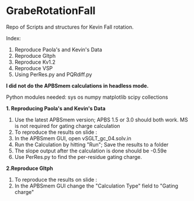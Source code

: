 # GrabeRotationFall
Repo of Scripts and structures for Kevin Fall rotation.

Index:
1. Reproduce Paola's and Kevin's Data
2. Reproduce Gltph
3. Reproduce Kv1.2
4. Reproduce VSP
5. Using PerRes.py and PQRdiff.py

**I did not do the APBSmem calculations in headless mode.**

Python modules needed:
sys
os
numpy
matplotlib
scipy
collections


**1. Reproducing Paola's and Kevin's Data**
1. Use the latest APBSmem version; APBS 1.5 or 3.0 should both work. MS is not required for gating charge calculation
2. To reproduce the results on slide :
3. In the APBSmem GUI, open vSGLT_gc_04.solv.in
7. Run the Calculation by hitting "Run"; Save the results to a folder
8. The slope output after the calculation is done should be -0.59e
9. Use PerRes.py to find the per-residue gating charge.



**2.Reproduce Gltph**
1. To reproduce the results on slide :
2. In the APBSmem GUI change the "Calculation Type" field to "Gating charge"

